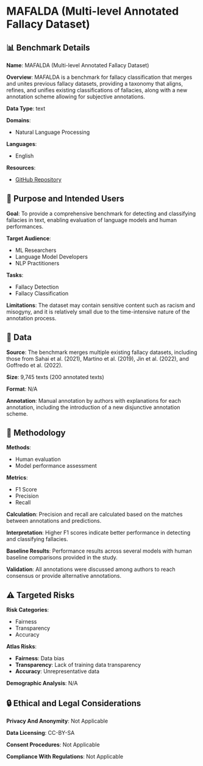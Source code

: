 # MAFALDA (Multi-level Annotated Fallacy Dataset)

## 📊 Benchmark Details

**Name**: MAFALDA (Multi-level Annotated Fallacy Dataset)

**Overview**: MAFALDA is a benchmark for fallacy classification that merges and unites previous fallacy datasets, providing a taxonomy that aligns, refines, and unifies existing classifications of fallacies, along with a new annotation scheme allowing for subjective annotations.

**Data Type**: text

**Domains**:
- Natural Language Processing

**Languages**:
- English

**Resources**:
- [GitHub Repository](https://github.com/ChadiHelwe/MAFALDA)

## 🎯 Purpose and Intended Users

**Goal**: To provide a comprehensive benchmark for detecting and classifying fallacies in text, enabling evaluation of language models and human performances.

**Target Audience**:
- ML Researchers
- Language Model Developers
- NLP Practitioners

**Tasks**:
- Fallacy Detection
- Fallacy Classification

**Limitations**: The dataset may contain sensitive content such as racism and misogyny, and it is relatively small due to the time-intensive nature of the annotation process.

## 💾 Data

**Source**: The benchmark merges multiple existing fallacy datasets, including those from Sahai et al. (2021), Martino et al. (2019), Jin et al. (2022), and Goffredo et al. (2022).

**Size**: 9,745 texts (200 annotated texts)

**Format**: N/A

**Annotation**: Manual annotation by authors with explanations for each annotation, including the introduction of a new disjunctive annotation scheme.

## 🔬 Methodology

**Methods**:
- Human evaluation
- Model performance assessment

**Metrics**:
- F1 Score
- Precision
- Recall

**Calculation**: Precision and recall are calculated based on the matches between annotations and predictions.

**Interpretation**: Higher F1 scores indicate better performance in detecting and classifying fallacies.

**Baseline Results**: Performance results across several models with human baseline comparisons provided in the study.

**Validation**: All annotations were discussed among authors to reach consensus or provide alternative annotations.

## ⚠️ Targeted Risks

**Risk Categories**:
- Fairness
- Transparency
- Accuracy

**Atlas Risks**:
- **Fairness**: Data bias
- **Transparency**: Lack of training data transparency
- **Accuracy**: Unrepresentative data

**Demographic Analysis**: N/A

## 🔒 Ethical and Legal Considerations

**Privacy And Anonymity**: Not Applicable

**Data Licensing**: CC-BY-SA

**Consent Procedures**: Not Applicable

**Compliance With Regulations**: Not Applicable
